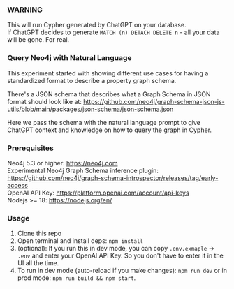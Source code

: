 ### WARNING

This will run Cypher generated by ChatGPT on your database.  
If ChatGPT decides to generate `MATCH (n) DETACH DELETE n` - all your data will be gone. For real.

### Query Neo4j with Natural Language

This experiment started with showing different use cases for
having a standardized format to describe a property graph schema.

There's a JSON schema that describes what a Graph Schema in JSON format
should look like at: https://github.com/neo4j/graph-schema-json-js-utils/blob/main/packages/json-schema/json-schema.json

Here we pass the schema with the natural language prompt to give ChatGPT context and knowledge on
how to query the graph in Cypher.

### Prerequisites

Neo4j 5.3 or higher: https://neo4j.com  
Experimental Neo4j Graph Schema inference plugin: https://github.com/neo4j/graph-schema-introspector/releases/tag/early-access  
OpenAI API Key: https://platform.openai.com/account/api-keys  
Nodejs >= 18: https://nodejs.org/en/

### Usage

1. Clone this repo
2. Open terminal and install deps: `npm install`
3. (optional): If you run this in dev mode, you can copy `.env.exmaple` -> `.env` and enter your OpenAI API Key. So you don't have to enter it in the UI all the time.
4. To run in dev mode (auto-reload if you make changes): `npm run dev` or in prod mode: `npm run build && npm start`.
